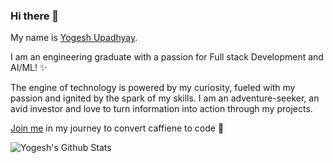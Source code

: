 ### Hi there 👋

My name is [Yogesh Upadhyay](https://yogeshupadhyay.netlify.app). 

I am an engineering graduate with a passion for Full stack Development and AI/ML! ✨

The engine of technology is powered by my curiosity, fueled with my passion and ignited by the spark of my skills. I am an adventure-seeker, an avid investor and love to turn information into action through my projects.
 
[Join me](mailto:yogeshh2021@gmail.com) in my journey to convert caffiene to code 🌱


![Yogesh's Github Stats](https://github-readme-stats.vercel.app/api?username=YogeshUpdhyay&show_icons=true)
